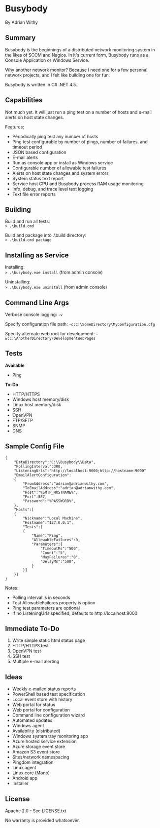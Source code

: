 # Busybody

By Adrian Withy  

## Summary ##

Busybody is the beginnings of a distributed network monitoring system in the likes of SCOM and Nagios.  In it's current form, Busybody runs as a Console Application or Windows Service.


Why another network monitor?  Because I need one for a few personal network projects, and I felt like building one for fun.

Busybody is written in C# .NET 4.5.


## Capabilities ##

Not much yet.  It will just run a ping test on a number of hosts and e-mail alerts on host state changes.

Features:

- Periodically ping test any number of hosts
- Ping test configurable by number of pings, number of failures, and timeout period
- JSON based configuration
- E-mail alerts
- Run as console app or install as Windows service
- Configurable number of allowable test failures
- Alerts on host state changes and system errors
- System status text report
- Service host CPU and Busybody process RAM usage monitoring
- Info, debug, and trace level text logging
- Text file error reports


## Building ##

Build and run all tests:  
`> .\build.cmd`

Build and package into .\build directory:  
`> .\build.cmd package`


## Installing as Service ##

Installing:  
`> .\busybody.exe install`  (from admin console)

Uninstalling:  
`> .\busybody.exe uninstall`  (from admin console)


## Command Line Args ##

Verbose console logging: `-v`

Specify configuration file path: `-c:C:\SomeDirectory\MyConfiguration.cfg`

Specify alternate web root for development: `-w:C:\AnotherDirectory\DevelopmentWebPages`


## Tests ##

**Available**

* Ping

**To-Do**

* HTTP/HTTPS
* Windows host memory/disk
* Linux host memory/disk
* SSH
* OpenVPN
* FTP/SFTP
* SNMP
* DNS


## Sample Config File ##

    {
		"DataDirectory":"C:\\Busybody\\Data",
		"PollingInterval":300,
		"ListeningUrls":"http://localhost:9000;http://hostname:9000"
		"EmailAlertConfiguration":
		{
			"FromAddress":"adrian@adrianwithy.com",
			"ToEmailAddress":"adrian@adrianwithy.com",
			"Host":"%SMTP_HOSTNAME%",
			"Port":587,
			"Password":"%PASSWORD%",
		},
		"Hosts":[
		{
			"Nickname":"Local Machine",
			"Hostname":"127.0.0.1",
			"Tests":[
			{
				"Name":"Ping",
				"AllowableFailures":0,
				"Parameters":{
					"TimeoutMs":"500",
					"Count":"5",
					"MaxFailures":"0",
					"DelayMs":"500",
				}
			}]
		}]
	}



Notes: 

- Polling interval is in seconds
- Test AllowableFailures property is option
- Ping test parameters are optional
- If no ListeningUrls specified, defaults to http://localhost:9000

## Immediate To-Do ##

1. Write simple static html status page
1. HTTP/HTTPS test
1. OpenVPN test
1. SSH test
1. Multiple e-mail alerting


## Ideas ##

- Weekly e-mailed status reports
- PowerShell based test specification
- Local event store with history
- Web portal for status
- Web portal for configuration
- Command line configuration wizard
- Automated updates
- Windows agent
- Availability (distributed)
- Windows system tray monitoring app
- Azure hosted service extension
- Azure storage event store
- Amazon S3 event store
- Sites/network namespacing
- Pingdom integration
- Linux agent
- Linux core (Mono)
- Android app
- Installer


## License ##

Apache 2.0 - See LICENSE.txt

No warranty is provided whatsoever.